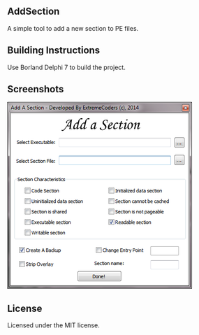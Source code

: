 ## AddSection

A simple tool to add a new section to PE files.

## Building Instructions

Use Borland Delphi 7 to build the project.

## Screenshots

![Main Window](/screenshots/screen1.png?raw=true)

## License

Licensed under the MIT license.